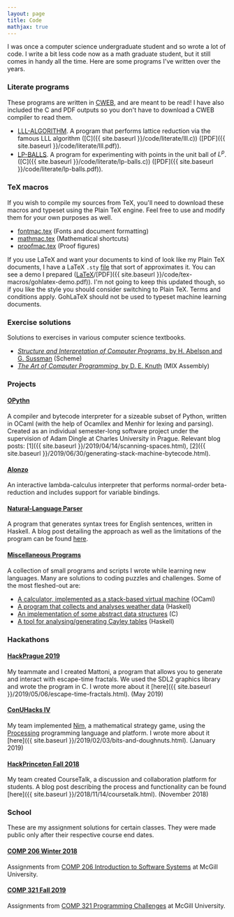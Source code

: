 ```yaml
---
layout: page
title: Code
mathjax: true
---
```


I was once a computer science undergraduate student and so wrote a lot of code.
I write a bit less code now as a math graduate student, but it still comes in handy all the time. Here
are some programs I've written over the years.

### Literate programs

These programs are written in [CWEB](http://www.literateprogramming.com/cweb_download.html), and are meant to be read!
I have also included the C and PDF outputs so you don't
have to download a CWEB compiler to read them.

+ [LLL-ALGORITHM](https://raw.githubusercontent.com/marcelgoh/marcelgoh.github.io/master/misc/literate/lll.w). A program that performs lattice reduction
via the famous LLL algorithm ([C]({{ site.baseurl }}/code/literate/lll.c)) ([PDF]({{ site.baseurl }}/code/literate/lll.pdf)).
+ [LP-BALLS](https://raw.githubusercontent.com/marcelgoh/marcelgoh.github.io/master/misc/literate/lp-balls.w).
A program for experimenting with points in the unit ball of $L^p$.
([C]({{ site.baseurl }}/code/literate/lp-balls.c)) ([PDF]({{ site.baseurl }}/code/literate/lp-balls.pdf)).

### TeX macros

If you wish to compile my sources from TeX, you'll need to download these macros and typeset using the Plain TeX engine. Feel free to use and modify them for your own purposes as well.

+ [fontmac.tex](https://raw.githubusercontent.com/marcelgoh/marcelgoh.github.io/master/misc/tex-macros/fontmac.tex) (Fonts and document formatting)
+ [mathmac.tex](https://raw.githubusercontent.com/marcelgoh/marcelgoh.github.io/master/misc/tex-macros/mathmac.tex) (Mathematical shortcuts)
+ [proofmac.tex](https://raw.githubusercontent.com/marcelgoh/marcelgoh.github.io/master/misc/tex-macros/proofmac.tex) (Proof figures)

If you use LaTeX and want your documents to kind of look like my Plain TeX documents, I have a LaTeX `.sty` [file](https://raw.githubusercontent.com/marcelgoh/marcelgoh.github.io/master/misc/tex-macros/gohlatex.sty) that sort of approximates it.
You can see a demo I prepared ([LaTeX](https://raw.githubusercontent.com/marcelgoh/marcelgoh.github.io/master/misc/tex-macros/gohlatex-demo.tex)/[PDF]({{ site.baseurl }}/code/tex-macros/gohlatex-demo.pdf)). I'm not going to keep this updated though, so if you like the style you should consider switching to Plain TeX. Terms and conditions apply. GohLaTeX should not be used to typeset machine learning documents.

### Exercise solutions

Solutions to exercises in various computer science textbooks.

+ [_Structure and Interpretation of Computer Programs_, by H. Abelson and G. Sussman](https://github.com/marcelgoh/sicp-exercises) (Scheme)
+ [_The Art of Computer Programming_, by D. E. Knuth](https://github.com/marcelgoh/misc-programs/tree/master/mix) (MIX Assembly)

### Projects

#### [OPythn](https://github.com/marcelgoh/opythn)
A compiler and bytecode interpreter for a sizeable subset of Python, written in OCaml (with the help of Ocamllex and Menhir for lexing and parsing). Created as an individual semester-long software project under the supervision of Adam Dingle at Charles University in Prague. Relevant blog posts: [1]({{ site.baseurl }}/2019/04/14/scanning-spaces.html), [2]({{ site.baseurl }}/2019/06/30/generating-stack-machine-bytecode.html).

#### [Alonzo](https://github.com/marcelgoh/alonzo)
An interactive lambda-calculus interpreter that performs normal-order beta-reduction and includes support for variable bindings.

#### [Natural-Language Parser](https://github.com/marcelgoh/nl-parser)
A program that generates syntax trees for English sentences, written in Haskell. A blog post detailing the approach as well as the limitations of the program can be found [here](https://marcelgoh.github.io/2018/08/12/naive-parser.html).

#### [Miscellaneous Programs](https://github.com/marcelgoh/misc-programs)
A collection of small programs and scripts I wrote while learning new languages. Many are solutions to coding puzzles and challenges. Some of the most fleshed-out are:
+ [A calculator, implemented as a stack-based virtual machine](https://github.com/marcelgoh/misc-programs/tree/master/ocaml/ocalc) (OCaml)
+ [A program that collects and analyses weather data](https://github.com/marcelgoh/misc-programs/tree/master/haskell/Borsuk-Ulam) (Haskell)
+ [An implementation of some abstract data structures](https://github.com/marcelgoh/misc-programs/tree/master/c/data_structures) (C)
+ [A tool for analysing/generating Cayley tables](https://github.com/marcelgoh/misc-programs/tree/master/haskell/Cayley)  (Haskell)

### Hackathons

#### [HackPrague 2019](https://github.com/mattonicorp/mattoni)
My teammate and I created Mattoni, a program that allows you to generate and interact with escape-time fractals. We used the SDL2 graphics library and wrote the program in C. I wrote more about it [here]({{ site.baseurl }}/2019/05/06/escape-time-fractals.html). (May 2019)
#### [ConUHacks IV](https://github.com/conudihedral4/nim)
My team implemented [Nim](https://en.wikipedia.org/wiki/Nim), a mathematical strategy game, using the [Processing](https://processing.org) programming language and platform. I wrote more about it [here]({{ site.baseurl }}/2019/02/03/bits-and-doughnuts.html). (January 2019)
#### [HackPrinceton Fall 2018](https://github.com/marcelgoh/hackprinceton-2018)
My team created CourseTalk, a discussion and collaboration platform for students. A blog post describing the process and functionality can be found [here]({{ site.baseurl }}/2018/11/14/coursetalk.html). (November 2018)

### School

These are my assignment solutions for certain classes. They were made public only after their respective course end dates.

#### [COMP 206 Winter 2018](https://github.com/marcelgoh/comp-206-winter-2018)
Assignments from [COMP 206 Introduction to Software Systems](https://www.mcgill.ca/study/2017-2018/courses/comp-206) at McGill University.

#### [COMP 321 Fall 2019](https://github.com/marcelgoh/comp-321-fall-2019)
Assignments from [COMP 321 Programming Challenges](https://www.mcgill.ca/study/2019-2020/courses/comp-321) at McGill University.
